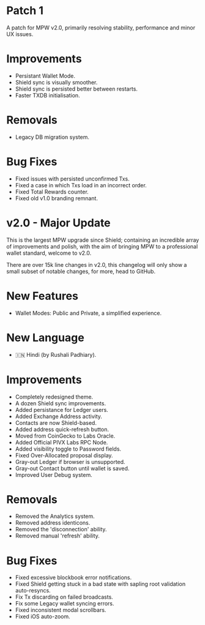 # Patch 1
A patch for MPW v2.0, primarily resolving stability, performance and minor UX issues.

# Improvements
- Persistant Wallet Mode.
- Shield sync is visually smoother.
- Shield sync is persisted better between restarts.
- Faster TXDB initialisation.

# Removals
- Legacy DB migration system.

# Bug Fixes
- Fixed issues with persisted unconfirmed Txs.
- Fixed a case in which Txs load in an incorrect order.
- Fixed Total Rewards counter.
- Fixed old v1.0 branding remnant.

# v2.0 - Major Update
This is the largest MPW upgrade since Shield; containing an incredible array of improvements and polish, with the aim of bringing MPW to a professional wallet standard, welcome to v2.0.

There are over 15k line changes in v2.0, this changelog will only show a small subset of notable changes, for more, head to GitHub.

# New Features
- Wallet Modes: Public and Private, a simplified experience.

# New Language
- 🇮🇳 Hindi (by Rushali Padhiary).

# Improvements
- Completely redesigned theme.
- A dozen Shield sync improvements.
- Added persistance for Ledger users.
- Added Exchange Address activity.
- Contacts are now Shield-based.
- Added address quick-refresh button.
- Moved from CoinGecko to Labs Oracle.
- Added Official PIVX Labs RPC Node.
- Added visibility toggle to Password fields.
- Fixed Over-Allocated proposal display.
- Gray-out Ledger if browser is unsupported.
- Gray-out Contact button until wallet is saved.
- Improved User Debug system.

# Removals
- Removed the Analytics system.
- Removed address identicons.
- Removed the 'disconnection' ability.
- Removed manual 'refresh' ability.

# Bug Fixes
- Fixed excessive blockbook error notifications.
- Fixed Shield getting stuck in a bad state with sapling root validation auto-resyncs.
- Fix Tx discarding on failed broadcasts.
- Fix some Legacy wallet syncing errors.
- Fixed inconsistent modal scrollbars.
- Fixed iOS auto-zoom.
